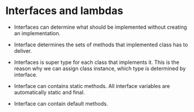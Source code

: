 # Interfaces and lambdas

- Interfaces can determine what should be implemented without creating an implementation.

- Interface determines the sets of methods that implemented class has to deliver.

- Interfaces is super type for each class that implements it. This is the reason why we can assign class instance, which type is determined by interface.

- Interface can contains static methods. All interface variables are automatically static and final.

- Interface can contain default methods.

